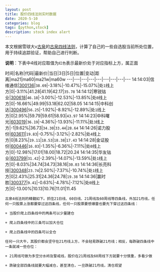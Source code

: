 ```yaml
---
layout: post
title: 股价四线法则实时数据
date: 2020-5-10
categories: blog
tags: [python,stock]
description: stock index alert
---
```



本文根据雪球大v[古泉](https://xueqiu.com/u/7148646888)的[古泉四线法则](https://xueqiu.com/7148646888/130498192)，计算了自己的一些自选股当前所处位置，用于持续追踪验证，帮助自己进行判断。

**说明**：下表中4线对应取值为`红色`表示最新价处于对应指标上方，属正面

时间|名称|代码|最新价|当日|3日|5日|位置|变动|距离|ma21|ma60|ma21w|ma60w
---|---|---|---|---|---|---|---|---
14:14:03|信维通信|[300136](https://xueqiu.com/S/SZ300136)|`38.69`|-3.18%|-10.47%|-15.07%|处`1`线上方|0|-3.11%|41.28|41.19|42.17|`35.78`
14:14:12|寒锐钴业|[300618](https://xueqiu.com/S/SZ300618)|`46.18`|-3.00%|-12.53%|-13.85%|处`0`线上方|0|-16.66%|49.99|53.18|62.02|58.05
14:14:15|中科创达|[300496](https://xueqiu.com/S/SZ300496)|`56.25`|-1.92%|-8.92%|-12.89%|处`1`线上方|0|2.95%|59.79|59.61|58.93|`43.97`
14:14:23|中科曙光|[603019](https://xueqiu.com/S/SH603019)|`36.19`|-4.36%|-13.93%|-11.11%|处`3`线上方|-1|9.62%|36.73|`34.30`|`33.44`|`28.64`
14:14:26|诺力股份|[603611](https://xueqiu.com/S/SH603611)|`19.83`|-0.75%|-3.12%|-2.82%|处`4`线上方|0|8.23%|`19.11`|`18.53`|`18.38`|`17.43`
14:14:28|金证股份|[600446](https://xueqiu.com/S/SH600446)|`16.03`|-1.35%|-6.36%|-7.11%|处`0`线上方|0|-12.98%|17.01|18.00|18.72|20.24
14:14:35|华友钴业|[603799](https://xueqiu.com/S/SH603799)|`31.42`|-2.39%|-14.07%|-13.59%|处`1`线上方|0|-8.03%|34.74|34.73|38.16|`30.03`
14:14:36|长亮科技|[300348](https://xueqiu.com/S/SZ300348)|`23.74`|2.50%|-7.37%|-10.74%|处`1`线上方|0|2.43%|25.31|24.36|24.78|`19.38`
14:14:36|赢时胜|[300377](https://xueqiu.com/S/SZ300377)|`9.41`|-0.63%|-4.78%|-7.12%|处`0`线上方|0|-13.00%|10.13|10.76|11.01|11.45

```
古泉4线法则的精髓如下。抓住21日线、60日线、21周线及60周线等四条线，外加21月线，任何一只股票上涨都要穿过这四条线，任何一只股票要想爆雷也要先下穿过这四条线：

+ 当股价爬上四条线中的两条可以少量建仓

+ 爬上四条线中的三条可以加大仓位

+ 爬上四条线中的四条可以全仓

任何一只大牛，其股价都会坚守在21月线上方，不会轻易跌破21月线；相反，每跌破四条线中一条就减一些仓位：

+ 21周线可做为多空分水岭及警戒线，股价在21周线及60周线下方就要十分慎重，多看少做

+ 跌破全部四条线就要大幅减仓，甚至清仓，一旦跌破21月线，清仓观望
```
